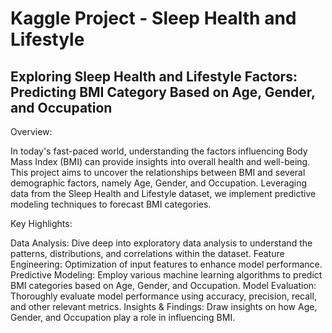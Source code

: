 # Kaggle Project - Sleep Health and Lifestyle
## Exploring Sleep Health and Lifestyle Factors: Predicting BMI Category Based on Age, Gender, and Occupation

Overview:

In today's fast-paced world, understanding the factors influencing Body Mass Index (BMI) can provide insights into overall health and well-being. This project aims to uncover the relationships between BMI and several demographic factors, namely Age, Gender, and Occupation. Leveraging data from the Sleep Health and Lifestyle dataset, we implement predictive modeling techniques to forecast BMI categories.

Key Highlights:

Data Analysis: Dive deep into exploratory data analysis to understand the patterns, distributions, and correlations within the dataset.
Feature Engineering: Optimization of input features to enhance model performance.
Predictive Modeling: Employ various machine learning algorithms to predict BMI categories based on Age, Gender, and Occupation.
Model Evaluation: Thoroughly evaluate model performance using accuracy, precision, recall, and other relevant metrics.
Insights & Findings: Draw insights on how Age, Gender, and Occupation play a role in influencing BMI.

